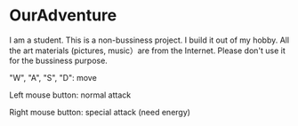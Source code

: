# OurAdventure
I am a student. This is a non-bussiness project. I build it out of my hobby. All the art materials (pictures, music）are from the Internet. Please don't use it for the bussiness purpose. 

"W", "A", "S", "D": move

Left mouse button: normal attack

Right mouse button: special attack (need energy)
